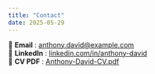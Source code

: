```yaml
---
title: "Contact"
date: 2025-05-29
---
```


📧 **Email** : anthony.david@example.com  
🔗 **LinkedIn** : [linkedin.com/in/anthony-david](https://www.linkedin.com/in/anthony-david)  
📄 **CV PDF** : [Anthony-David-CV.pdf](files/Anthony-David-CV.pdf)
